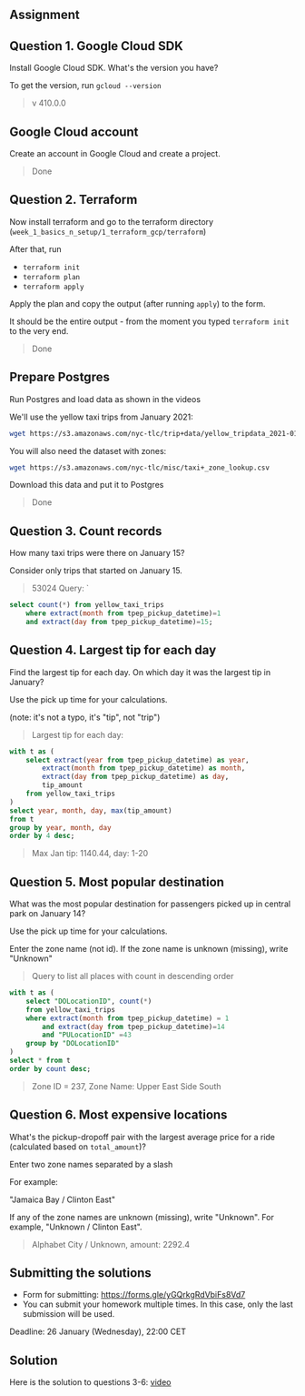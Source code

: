 ## Assignment

## Question 1. Google Cloud SDK

Install Google Cloud SDK. What's the version you have? 

To get the version, run `gcloud --version`

> v 410.0.0

## Google Cloud account 

Create an account in Google Cloud and create a project.

> Done


## Question 2. Terraform 

Now install terraform and go to the terraform directory (`week_1_basics_n_setup/1_terraform_gcp/terraform`)

After that, run

* `terraform init`
* `terraform plan`
* `terraform apply` 

Apply the plan and copy the output (after running `apply`) to the form.

It should be the entire output - from the moment you typed `terraform init` to the very end.

> Done

## Prepare Postgres 

Run Postgres and load data as shown in the videos

We'll use the yellow taxi trips from January 2021:

```bash
wget https://s3.amazonaws.com/nyc-tlc/trip+data/yellow_tripdata_2021-01.csv
```

You will also need the dataset with zones:

```bash 
wget https://s3.amazonaws.com/nyc-tlc/misc/taxi+_zone_lookup.csv
```

Download this data and put it to Postgres

> Done

## Question 3. Count records 

How many taxi trips were there on January 15?

Consider only trips that started on January 15.

> 53024
> Query: `
```sql
select count(*) from yellow_taxi_trips 
    where extract(month from tpep_pickup_datetime)=1 
    and extract(day from tpep_pickup_datetime)=15;
```

## Question 4. Largest tip for each day

Find the largest tip for each day. 
On which day it was the largest tip in January?

Use the pick up time for your calculations.

(note: it's not a typo, it's "tip", not "trip")

> Largest tip for each day:
```sql
with t as (
    select extract(year from tpep_pickup_datetime) as year, 
        extract(month from tpep_pickup_datetime) as month, 
        extract(day from tpep_pickup_datetime) as day, 
        tip_amount 
    from yellow_taxi_trips
) 
select year, month, day, max(tip_amount) 
from t 
group by year, month, day 
order by 4 desc;
```
> Max Jan tip: 1140.44, day: 1-20


## Question 5. Most popular destination

What was the most popular destination for passengers picked up 
in central park on January 14?

Use the pick up time for your calculations.

Enter the zone name (not id). If the zone name is unknown (missing), write "Unknown" 

> Query to list all places with count in descending order
```sql
with t as (
    select "DOLocationID", count(*) 
    from yellow_taxi_trips 
    where extract(month from tpep_pickup_datetime) = 1 
        and extract(day from tpep_pickup_datetime)=14 
        and "PULocationID" =43
    group by "DOLocationID"
) 
select * from t 
order by count desc;
```
> Zone ID = 237,
> Zone Name: Upper East Side South

## Question 6. Most expensive locations

What's the pickup-dropoff pair with the largest 
average price for a ride (calculated based on `total_amount`)?

Enter two zone names separated by a slash

For example:

"Jamaica Bay / Clinton East"

If any of the zone names are unknown (missing), write "Unknown". For example, "Unknown / Clinton East". 

> Alphabet City / Unknown, amount: 2292.4


## Submitting the solutions

* Form for submitting: https://forms.gle/yGQrkgRdVbiFs8Vd7
* You can submit your homework multiple times. In this case, only the last submission will be used. 

Deadline: 26 January (Wednesday), 22:00 CET


## Solution

Here is the solution to questions 3-6: [video](https://www.youtube.com/watch?v=HxHqH2ARfxM&list=PL3MmuxUbc_hJed7dXYoJw8DoCuVHhGEQb)